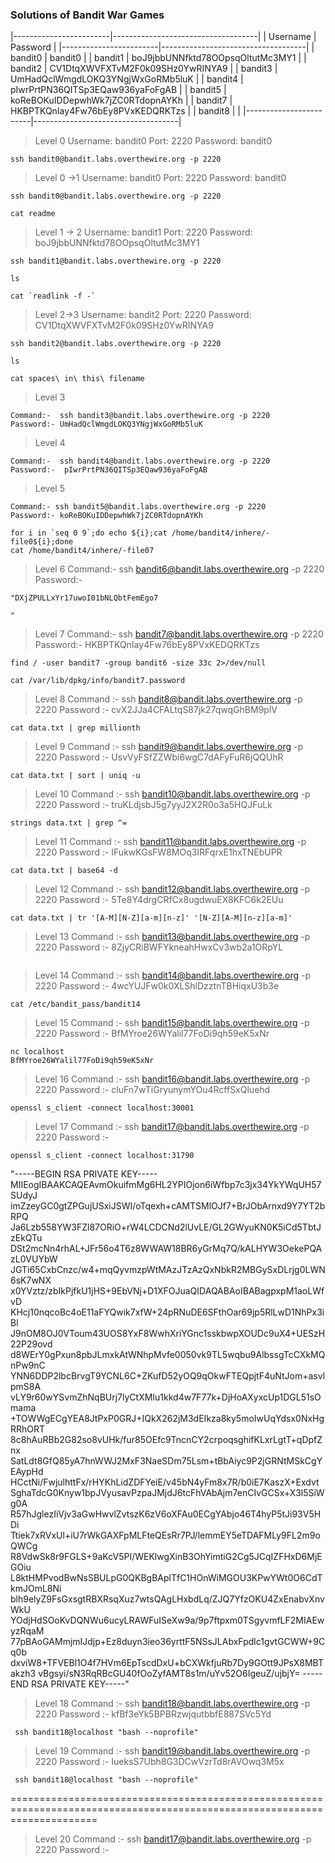 ### Solutions of Bandit War Games ###


|------------------------|------------------------------------|
|      Username          |        Password                    |
|------------------------|------------------------------------|
|   bandit0              |      bandit0                       |
|   bandit1              | boJ9jbbUNNfktd78OOpsqOltutMc3MY1   |
|   bandit2              | CV1DtqXWVFXTvM2F0k09SHz0YwRINYA9   |
|   bandit3              | UmHadQclWmgdLOKQ3YNgjWxGoRMb5luK   |
|   bandit4              | pIwrPrtPN36QITSp3EQaw936yaFoFgAB   |
|   bandit5              | koReBOKuIDDepwhWk7jZC0RTdopnAYKh   |
|   bandit7              | HKBPTKQnIay4Fw76bEy8PVxKEDQRKTzs   |
|   bandit8              |                                    |
|------------------------|------------------------------------|

>Level 0
Username: bandit0
Port: 2220
Password: bandit0
```
ssh bandit0@bandit.labs.overthewire.org -p 2220
```

>Level 0 ->1
Username: bandit0
Port: 2220
Password: bandit0
```
ssh bandit0@bandit.labs.overthewire.org -p 2220
```
```
cat readme
```

>Level 1 -> 2
Username: bandit1
Port: 2220
Password: boJ9jbbUNNfktd78OOpsqOltutMc3MY1
```
ssh bandit1@bandit.labs.overthewire.org -p 2220
```
```
ls
```

```
cat `readlink -f -`
```

>Level 2->3
Username: bandit2
Port: 2220
Password: CV1DtqXWVFXTvM2F0k09SHz0YwRINYA9
```
ssh bandit2@bandit.labs.overthewire.org -p 2220
```
```
ls
```
```
cat spaces\ in\ this\ filename
```

>Level 3
```
Command:-  ssh bandit3@bandit.labs.overthewire.org -p 2220
Password:- UmHadQclWmgdLOKQ3YNgjWxGoRMb5luK
```

>Level 4
```
Command:-  ssh bandit4@bandit.labs.overthewire.org -p 2220
Password:-  pIwrPrtPN36QITSp3EQaw936yaFoFgAB
```

>Level 5
```
Command:- ssh bandit5@bandit.labs.overthewire.org -p 2220
Password:- koReBOKuIDDepwhWk7jZC0RTdopnAYKh
```

```
for i in `seq 0 9`;do echo ${i};cat /home/bandit4/inhere/-file0${i};done
cat /home/bandit4/inhere/-file07
```

>Level 6
Command:- ssh bandit6@bandit.labs.overthewire.org -p 2220
Password:-
```
"DXjZPULLxYr17uwoI01bNLQbtFemEgo7
                                                                                                                                                                                                                                                                                                                                                                                                                                                                                                                                                                                                                                                                                                                                                                                                                                                                                                                                                                                                                                        "
```
>Level 7
Command:- ssh bandit7@bandit.labs.overthewire.org -p 2220
Password:- HKBPTKQnIay4Fw76bEy8PVxKEDQRKTzs
```
find / -user bandit7 -group bandit6 -size 33c 2>/dev/null
```
```
cat /var/lib/dpkg/info/bandit7.password
```

>Level 8
Command  :- ssh bandit8@bandit.labs.overthewire.org -p 2220
Password :- cvX2JJa4CFALtqS87jk27qwqGhBM9plV 
```
cat data.txt | grep millionth
```

>Level 9
Command  :- ssh bandit9@bandit.labs.overthewire.org -p 2220
Password :-  UsvVyFSfZZWbi6wgC7dAFyFuR6jQQUhR
```
cat data.txt | sort | uniq -u
```
>Level 10
Command  :- ssh bandit10@bandit.labs.overthewire.org -p 2220
Password :-  truKLdjsbJ5g7yyJ2X2R0o3a5HQJFuLk
```
strings data.txt | grep ^=
```

>Level 11
Command  :- ssh bandit11@bandit.labs.overthewire.org -p 2220
Password :-  IFukwKGsFW8MOq3IRFqrxE1hxTNEbUPR
```
cat data.txt | base64 -d
```

>Level 12
Command  :- ssh bandit12@bandit.labs.overthewire.org -p 2220
Password :- 5Te8Y4drgCRfCx8ugdwuEX8KFC6k2EUu 
```
cat data.txt | tr '[A-M][N-Z][a-m][n-z]' '[N-Z][A-M][n-z][a-m]'
```

>Level 13
Command  :- ssh bandit13@bandit.labs.overthewire.org -p 2220
Password :-  8ZjyCRiBWFYkneahHwxCv3wb2a1ORpYL
```

```

>Level 14
Command  :- ssh bandit14@bandit.labs.overthewire.org -p 2220
Password :-  4wcYUJFw0k0XLShlDzztnTBHiqxU3b3e
```
cat /etc/bandit_pass/bandit14
```

>Level 15
Command  :- ssh bandit15@bandit.labs.overthewire.org -p 2220
Password :-  BfMYroe26WYalil77FoDi9qh59eK5xNr
```
nc localhost 
BfMYroe26WYalil77FoDi9qh59eK5xNr
```

>Level 16
Command  :- ssh bandit16@bandit.labs.overthewire.org -p 2220
Password :-  cluFn7wTiGryunymYOu4RcffSxQluehd
```
openssl s_client -connect localhost:30001
```

>Level 17
Command  :- ssh bandit17@bandit.labs.overthewire.org -p 2220
Password :-  
```
openssl s_client -connect localhost:31790
```
"-----BEGIN RSA PRIVATE KEY-----
MIIEogIBAAKCAQEAvmOkuifmMg6HL2YPIOjon6iWfbp7c3jx34YkYWqUH57SUdyJ
imZzeyGC0gtZPGujUSxiJSWI/oTqexh+cAMTSMlOJf7+BrJObArnxd9Y7YT2bRPQ
Ja6Lzb558YW3FZl87ORiO+rW4LCDCNd2lUvLE/GL2GWyuKN0K5iCd5TbtJzEkQTu
DSt2mcNn4rhAL+JFr56o4T6z8WWAW18BR6yGrMq7Q/kALHYW3OekePQAzL0VUYbW
JGTi65CxbCnzc/w4+mqQyvmzpWtMAzJTzAzQxNbkR2MBGySxDLrjg0LWN6sK7wNX
x0YVztz/zbIkPjfkU1jHS+9EbVNj+D1XFOJuaQIDAQABAoIBABagpxpM1aoLWfvD
KHcj10nqcoBc4oE11aFYQwik7xfW+24pRNuDE6SFthOar69jp5RlLwD1NhPx3iBl
J9nOM8OJ0VToum43UOS8YxF8WwhXriYGnc1sskbwpXOUDc9uX4+UESzH22P29ovd
d8WErY0gPxun8pbJLmxkAtWNhpMvfe0050vk9TL5wqbu9AlbssgTcCXkMQnPw9nC
YNN6DDP2lbcBrvgT9YCNL6C+ZKufD52yOQ9qOkwFTEQpjtF4uNtJom+asvlpmS8A
vLY9r60wYSvmZhNqBUrj7lyCtXMIu1kkd4w7F77k+DjHoAXyxcUp1DGL51sOmama
+TOWWgECgYEA8JtPxP0GRJ+IQkX262jM3dEIkza8ky5moIwUqYdsx0NxHgRRhORT
8c8hAuRBb2G82so8vUHk/fur85OEfc9TncnCY2crpoqsghifKLxrLgtT+qDpfZnx
SatLdt8GfQ85yA7hnWWJ2MxF3NaeSDm75Lsm+tBbAiyc9P2jGRNtMSkCgYEAypHd
HCctNi/FwjulhttFx/rHYKhLidZDFYeiE/v45bN4yFm8x7R/b0iE7KaszX+Exdvt
SghaTdcG0Knyw1bpJVyusavPzpaJMjdJ6tcFhVAbAjm7enCIvGCSx+X3l5SiWg0A
R57hJglezIiVjv3aGwHwvlZvtszK6zV6oXFAu0ECgYAbjo46T4hyP5tJi93V5HDi
Ttiek7xRVxUl+iU7rWkGAXFpMLFteQEsRr7PJ/lemmEY5eTDAFMLy9FL2m9oQWCg
R8VdwSk8r9FGLS+9aKcV5PI/WEKlwgXinB3OhYimtiG2Cg5JCqIZFHxD6MjEGOiu
L8ktHMPvodBwNsSBULpG0QKBgBAplTfC1HOnWiMGOU3KPwYWt0O6CdTkmJOmL8Ni
blh9elyZ9FsGxsgtRBXRsqXuz7wtsQAgLHxbdLq/ZJQ7YfzOKU4ZxEnabvXnvWkU
YOdjHdSOoKvDQNWu6ucyLRAWFuISeXw9a/9p7ftpxm0TSgyvmfLF2MIAEwyzRqaM
77pBAoGAMmjmIJdjp+Ez8duyn3ieo36yrttF5NSsJLAbxFpdlc1gvtGCWW+9Cq0b
dxviW8+TFVEBl1O4f7HVm6EpTscdDxU+bCXWkfjuRb7Dy9GOtt9JPsX8MBTakzh3
vBgsyi/sN3RqRBcGU40fOoZyfAMT8s1m/uYv52O6IgeuZ/ujbjY=
-----END RSA PRIVATE KEY-----"

>Level 18
Command  :- ssh bandit18@bandit.labs.overthewire.org -p 2220
Password :-  kfBf3eYk5BPBRzwjqutbbfE887SVc5Yd
```
 ssh bandit18@localhost "bash --noprofile"

```

>Level 19
Command  :- ssh bandit19@bandit.labs.overthewire.org -p 2220
Password :-  IueksS7Ubh8G3DCwVzrTd8rAVOwq3M5x
```
 ssh bandit18@localhost "bash --noprofile"

```
===========================================================================================================================
>Level 20
Command  :- ssh bandit17@bandit.labs.overthewire.org -p 2220
Password :-  
```

```
